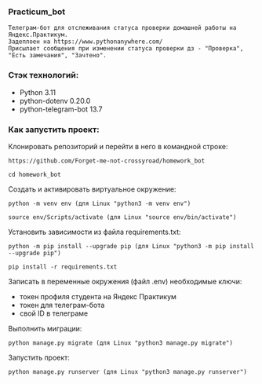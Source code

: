 ### Practicum_bot

```
Телеграм-бот для отслеживания статуса проверки домашней работы на Яндекс.Практикум.
Задеплоен на https://www.pythonanywhere.com/
Присылает сообщения при изменении статуса проверки дз - "Проверка", "Есть замечания", "Зачтено".
```

### Стэк технологий:
- Python 3.11
- python-dotenv 0.20.0
- python-telegram-bot 13.7

### Как запустить проект:

Клонировать репозиторий и перейти в него в командной строке:

```
https://github.com/Forget-me-not-crossyroad/homework_bot
```

```
cd homework_bot
```

Cоздать и активировать виртуальное окружение:

```
python -m venv env (для Linux "python3 -m venv env")
```

```
source env/Scripts/activate (для Linux "source env/bin/activate")
```

Установить зависимости из файла requirements.txt:

```
python -m pip install --upgrade pip (для Linux "python3 -m pip install --upgrade pip")
```

```
pip install -r requirements.txt
```

Записать в переменные окружения (файл .env) необходимые ключи:
- токен профиля студента на Яндекс Практикум
- токен для телеграм-бота
- свой ID в телеграме

Выполнить миграции:

```
python manage.py migrate (для Linux "python3 manage.py migrate")
```

Запустить проект:

```
python manage.py runserver (для Linux "python3 manage.py runserver")
```
